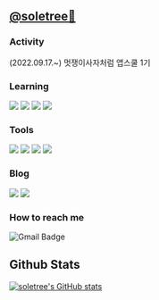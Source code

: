 ## [@soletree🌲](https://github.com/soletree)


### Activity
(2022.09.17.~) 멋쟁이사자처럼 앱스쿨 1기 

### Learning
<div style="display: inline">
<img src="https://img.shields.io/badge/iOS-000000?style=for-the-badge&logo=iOS&logoColor=white"/>
<img src="https://img.shields.io/badge/Swift-F05138?style=for-the-badge&logo=Swift&logoColor=white"/>
<img src="https://img.shields.io/badge/python-3776AB?style=for-the-badge&logo=python&logoColor=white">
<img src="https://img.shields.io/badge/django-092E20?style=for-the-badge&logo=django&logoColor=white">
</div>


### Tools 
<div style="display: inline">
<img src="https://img.shields.io/badge/Xcode-147EFB?style=for-the-badge&logo=Xcode&logoColor=white"/>
<img src="https://img.shields.io/badge/visualstudiocode-007ACC?style=for-the-badge&logo=visualstudiocode&logoColor=white"/>
<img src="https://img.shields.io/badge/git-F05032?style=for-the-badge&logo=git&logoColor=white">
<img src="https://img.shields.io/badge/github-181717?style=for-the-badge&logo=github&logoColor=white">
</div>


### Blog
<div style="display: inline">
<img src="https://img.shields.io/badge/notion-FFFFFF?style=for-the-badge&logo=notion&logoColor=black"/>
<img src="https://img.shields.io/badge/velog-20C997?style=for-the-badge&logo=velog&&link=https://velog.io/@soletree&logoColor=white"/>
</div>


### How to reach me
![Gmail Badge](https://img.shields.io/badge/Gmail-d14836?style=for-the-badge&logo=Gmail&logoColor=white&link=mailto:hmheo128@gmail.com)


## Github Stats
[![soletree's GitHub stats](https://github-readme-stats.vercel.app/api?username=soletree)](https://github.com/anuraghazra/github-readme-stats)
